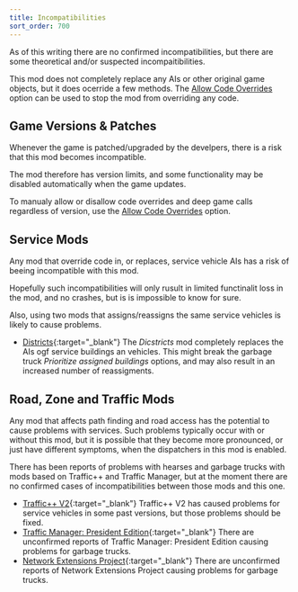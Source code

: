 ```yaml
---
title: Incompatibilities
sort_order: 700
---
```

As of this writing there are no confirmed incompatibilities, but there are some theoretical and/or suspected incompaitibilities.

This mod does not completely replace any AIs or other original game objects, but it does ocerride a few methods.
The [Allow Code Overrides](OptionsAdvanced.html#ReflectionAllowance) option can be used to stop the mod from overriding any code.

## Game Versions & Patches

Whenever the game is patched/upgraded by the develpers, there is a risk that this mod becomes incompatible.

The mod therefore has version limits, and some functionality may be disabled automatically when the game updates.

To manualy allow or disallow code overrides and deep game calls regardless of version, use the [Allow Code Overrides](OptionsAdvanced.html#ReflectionAllowance) option.

## Service Mods

Any mod that override code in, or replaces, service vehicle AIs has a risk of beeing incompatible with this mod.

Hopefully such incompatibilities will only rusult in limited functinalit loss in the mod, and no crashes, but is is impossible to know for sure.

Also, using two mods that assigns/reassigns the same service vehicles is likely to cause problems.

- [Districts](http://steamcommunity.com/sharedfiles/filedetails/?id=649522495){:target="_blank"}
  The *Dicstricts* mod completely replaces the AIs ogf service buildings an vehicles. 
  This might break the garbage truck *Prioritize assigned buildings* options, and may also result in an increased number of reassigments.   

## Road, Zone and Traffic Mods 

Any mod that affects path finding and road access has the potential to cause problems with services. Such problems typically occur with or without this mod, but it is possible that they become more pronounced, or just have different symptoms, when the dispatchers in this mod is enabled.

There has been reports of problems with hearses and garbage trucks with mods based on Traffic++ and Traffic Manager, but at the moment there are no confirmed cases of incompatibilities between those mods and this one.

- [Traffic++ V2](http://steamcommunity.com/sharedfiles/filedetails/?id=626024868){:target="_blank"}
  Traffic++ V2 has caused problems for service vehicles in some past versions, but those problems should be fixed.
- [Traffic Manager: President Edition](http://steamcommunity.com/sharedfiles/filedetails/?id=583429740){:target="_blank"}
  There are unconfirmed reports of Traffic Manager: President Edition causing problems for garbage trucks.
- [Network Extensions Project](http://steamcommunity.com/sharedfiles/filedetails/?id=478820060){:target="_blank"}
  There are unconfirmed reports of Network Extensions Project causing problems for garbage trucks.